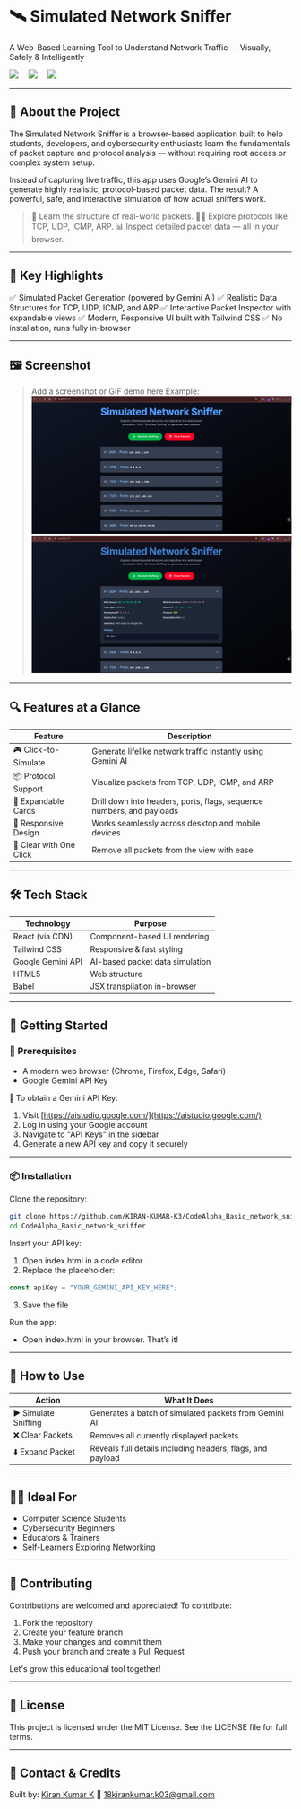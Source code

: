 # 🛰️ Simulated Network Sniffer

A Web-Based Learning Tool to Understand Network Traffic — Visually, Safely & Intelligently

[![](https://img.shields.io/badge/Status-Active-brightgreen)]() 
[![](https://img.shields.io/badge/Made%20With-React%20%2B%20Tailwind-blue)]() 
[![](https://img.shields.io/github/license/KIRAN-KUMAR-K3/CodeAlpha_Basic_network_sniffer)]()

---

## 📌 About the Project

The Simulated Network Sniffer is a browser-based application built to help students, developers, and cybersecurity enthusiasts learn the fundamentals of packet capture and protocol analysis — without requiring root access or complex system setup.

Instead of capturing live traffic, this app uses Google’s Gemini AI to generate highly realistic, protocol-based packet data. The result? A powerful, safe, and interactive simulation of how actual sniffers work.

> 🧠 Learn the structure of real-world packets.
> 👨‍💻 Explore protocols like TCP, UDP, ICMP, ARP.
> 📊 Inspect detailed packet data — all in your browser.

---

## 🌟 Key Highlights

✅  Simulated Packet Generation (powered by Gemini AI)
✅  Realistic Data Structures for TCP, UDP, ICMP, and ARP
✅  Interactive Packet Inspector with expandable views
✅  Modern, Responsive UI built with Tailwind CSS
✅  No installation, runs fully in-browser

---

## 🖼️ Screenshot

> Add a screenshot or GIF demo here
> Example:
> ![App Preview](img/GUI-1.png)
> ![App Preview](img/GUI-2.png)

---

## 🔍 Features at a Glance

| Feature                 | Description                                                           |
| ----------------------- | --------------------------------------------------------------------- |
| 🎮 Click-to-Simulate    | Generate lifelike network traffic instantly using Gemini AI           |
| 📦 Protocol Support     | Visualize packets from TCP, UDP, ICMP, and ARP                        |
| 🧩 Expandable Cards     | Drill down into headers, ports, flags, sequence numbers, and payloads |
| 📱 Responsive Design    | Works seamlessly across desktop and mobile devices                    |
| 🧹 Clear with One Click | Remove all packets from the view with ease                            |

---

## 🛠️ Tech Stack

| Technology        | Purpose                         |
| ----------------- | ------------------------------- |
| React (via CDN)   | Component-based UI rendering    |
| Tailwind CSS      | Responsive & fast styling       |
| Google Gemini API | AI-based packet data simulation |
| HTML5             | Web structure                   |
| Babel             | JSX transpilation in-browser    |

---

## 🚀 Getting Started

### 📌 Prerequisites

* A modern web browser (Chrome, Firefox, Edge, Safari)
* Google Gemini API Key

🔐 To obtain a Gemini API Key:

1. Visit [https://aistudio.google.com/](https://aistudio.google.com/)
2. Log in using your Google account
3. Navigate to "API Keys" in the sidebar
4. Generate a new API key and copy it securely

---

### 📦 Installation

Clone the repository:

```bash
git clone https://github.com/KIRAN-KUMAR-K3/CodeAlpha_Basic_network_sniffer.git
cd CodeAlpha_Basic_network_sniffer
```

Insert your API key:

1. Open index.html in a code editor
2. Replace the placeholder:

```javascript
const apiKey = "YOUR_GEMINI_API_KEY_HERE";
```

3. Save the file

Run the app:

* Open index.html in your browser. That’s it!

---

## 🧪 How to Use

| Action               | What It Does                                               |
| -------------------- | ---------------------------------------------------------- |
| ▶️ Simulate Sniffing | Generates a batch of simulated packets from Gemini AI      |
| ❌ Clear Packets      | Removes all currently displayed packets                    |
| ⬇️ Expand Packet     | Reveals full details including headers, flags, and payload |

---

## 👨‍🎓 Ideal For

* Computer Science Students
* Cybersecurity Beginners
* Educators & Trainers
* Self-Learners Exploring Networking

---

## 🤝 Contributing

Contributions are welcomed and appreciated! To contribute:

1. Fork the repository
2. Create your feature branch
3. Make your changes and commit them
4. Push your branch and create a Pull Request

Let's grow this educational tool together!

---

## 📃 License

This project is licensed under the MIT License.
See the LICENSE file for full terms.

---

## 🙋 Contact & Credits

Built by: [Kiran Kumar K](https://github.com/KIRAN-KUMAR-K3)
📧 [18kirankumar.k03@gmail.com](mailto:18kirankumar.k03@gmail.com)
